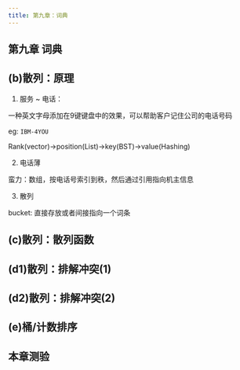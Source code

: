 ```yaml
---
title: 第九章：词典
---
```

## 第九章 词典

## (b)散列：原理

1. 服务 ~ 电话：

一种英文字母添加在9键键盘中的效果，可以帮助客户记住公司的电话号码

eg: `IBM-4YOU`

Rank(vector)->position(List)->key(BST)->value(Hashing)

2. 电话薄

蛮力：数组，按电话号索引到秩，然后通过引用指向机主信息

3. 散列

bucket: 直接存放或者间接指向一个词条



















## (c)散列：散列函数

## (d1)散列：排解冲突(1)

## (d2)散列：排解冲突(2)

## (e)桶/计数排序
## 本章测验